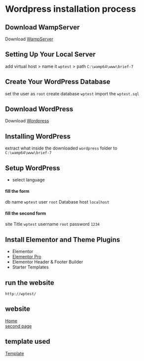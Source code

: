 # Wordpress installation process

## Download WampServer

Download [WampServer](https://www.wampserver.com/en/)



## Setting Up Your Local Server

add virtual host > name it `wptest` > path `C:\wamp64\www\brief-7`

## Create Your WordPress Database

set the user as `root`
create database `wptest` import the `wptest.sql`

## Download WordPress

Download [Wordpress](https://wordpress.org/)

## Installing WordPress

extract what inside the downloaded `wordpress` folder to `C:\wamp64\www\brief-7`

## Setup WordPress

* select language

#### fill the form 

db name `wptest`
user `root`
Database host `localhost`

#### fill the second form

site Title `wptest`
username `root`
password `1234`

## Install Elementor and Theme Plugins

* Elementor 
* [Elementor Pro](https://drive.google.com/file/d/17TefwZYTzEyXa4yZlTya4R_E9Mev8k65/view)
* Elementor Header & Footer Builder
* Starter Templates

## run the website 

`http://wptest/`


## website


[Home](Https://imgur.com/4vMcQrb)
<br/>
[second page](https://imgur.com/hwWDQuM)


## template used

[Template](https://websitedemos.net/outdoor-adventure-02/)
